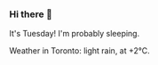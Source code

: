 ### Hi there :wave:

It's Tuesday! I'm probably sleeping.

Weather in Toronto: light rain, at +2°C.
